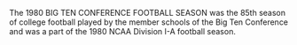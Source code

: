 The 1980 BIG TEN CONFERENCE FOOTBALL SEASON was the 85th season of college football played by the member schools of the Big Ten Conference and was a part of the 1980 NCAA Division I-A football season.
